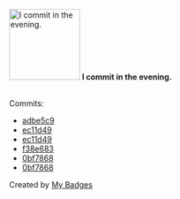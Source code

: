 <img src="https://my-badges.github.io/my-badges/evening-commits.png" alt="I commit in the evening." title="I commit in the evening." width="128">
<strong>I commit in the evening.</strong>
<br><br>

Commits:

- <a href="https://github.com/open-reaction-database/ord-schema/commit/adbe5c9e4047bbe21cc17d9253b47c6172651c5e">adbe5c9</a>
- <a href="https://github.com/bdeadman/ord-data/commit/ec11d49be8e2cb7e8f5e31e6524fa911d8f02fa9">ec11d49</a>
- <a href="https://github.com/open-reaction-database/ord-data/commit/ec11d49be8e2cb7e8f5e31e6524fa911d8f02fa9">ec11d49</a>
- <a href="https://github.com/bdeadman/qai_ord_submission/commit/f38e683571edf9142034d3e7a2f9377f76ba2e61">f38e683</a>
- <a href="https://github.com/bdeadman/ord-data/commit/0bf7868b88f0571176bbc3fcf9e271c8b14aa70a">0bf7868</a>
- <a href="https://github.com/open-reaction-database/ord-data/commit/0bf7868b88f0571176bbc3fcf9e271c8b14aa70a">0bf7868</a>


Created by <a href="https://github.com/my-badges/my-badges">My Badges</a>